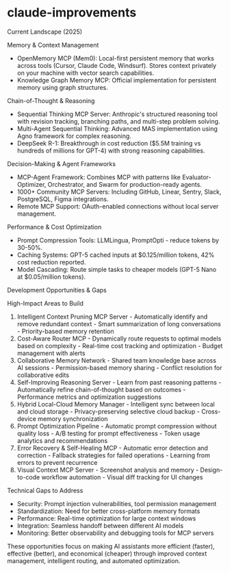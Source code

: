 # claude-improvements
Current Landscape (2025)

  Memory & Context Management

  - OpenMemory MCP (Mem0): Local-first persistent memory that works across tools (Cursor, Claude Code, Windsurf). Stores context privately on your machine with vector search capabilities.
  - Knowledge Graph Memory MCP: Official implementation for persistent memory using graph structures.

  Chain-of-Thought & Reasoning

  - Sequential Thinking MCP Server: Anthropic's structured reasoning tool with revision tracking, branching paths, and multi-step problem solving.
  - Multi-Agent Sequential Thinking: Advanced MAS implementation using Agno framework for complex reasoning.
  - DeepSeek R-1: Breakthrough in cost reduction ($5.5M training vs hundreds of millions for GPT-4) with strong reasoning capabilities.

  Decision-Making & Agent Frameworks

  - MCP-Agent Framework: Combines MCP with patterns like Evaluator-Optimizer, Orchestrator, and Swarm for production-ready agents.
  - 1000+ Community MCP Servers: Including GitHub, Linear, Sentry, Slack, PostgreSQL, Figma integrations.
  - Remote MCP Support: OAuth-enabled connections without local server management.

  Performance & Cost Optimization

  - Prompt Compression Tools: LLMLingua, PromptOpti - reduce tokens by 30-50%.
  - Caching Systems: GPT-5 cached inputs at $0.125/million tokens, 42% cost reduction reported.
  - Model Cascading: Route simple tasks to cheaper models (GPT-5 Nano at $0.05/million tokens).

  Development Opportunities & Gaps

  High-Impact Areas to Build

  1. Intelligent Context Pruning MCP Server
    - Automatically identify and remove redundant context
    - Smart summarization of long conversations
    - Priority-based memory retention
  2. Cost-Aware Router MCP
    - Dynamically route requests to optimal models based on complexity
    - Real-time cost tracking and optimization
    - Budget management with alerts
  3. Collaborative Memory Network
    - Shared team knowledge base across AI sessions
    - Permission-based memory sharing
    - Conflict resolution for collaborative edits
  4. Self-Improving Reasoning Server
    - Learn from past reasoning patterns
    - Automatically refine chain-of-thought based on outcomes
    - Performance metrics and optimization suggestions
  5. Hybrid Local-Cloud Memory Manager
    - Intelligent sync between local and cloud storage
    - Privacy-preserving selective cloud backup
    - Cross-device memory synchronization
  6. Prompt Optimization Pipeline
    - Automatic prompt compression without quality loss
    - A/B testing for prompt effectiveness
    - Token usage analytics and recommendations
  7. Error Recovery & Self-Healing MCP
    - Automatic error detection and correction
    - Fallback strategies for failed operations
    - Learning from errors to prevent recurrence
  8. Visual Context MCP Server
    - Screenshot analysis and memory
    - Design-to-code workflow automation
    - Visual diff tracking for UI changes

  Technical Gaps to Address

  - Security: Prompt injection vulnerabilities, tool permission management
  - Standardization: Need for better cross-platform memory formats
  - Performance: Real-time optimization for large context windows
  - Integration: Seamless handoff between different AI models
  - Monitoring: Better observability and debugging tools for MCP servers

  These opportunities focus on making AI assistants more efficient (faster), effective (better), and economical (cheaper) through improved context management, intelligent routing, and automated optimization.

